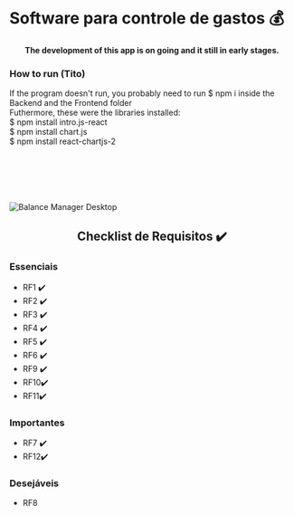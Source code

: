 # Software para controle de gastos 💰

<h4 align="center">
  The development of this app is on going and it still in early stages.
</h4>  
  
### How to run (Tito)
If the program doesn't run, you probably need to run $ npm i inside the Backend and the Frontend folder
<br>
Futhermore, these were the libraries installed:
<br>
$ npm install intro.js-react
<br>
$ npm install chart.js
<br>
$ npm install react-chartjs-2 
<br><br><br><br><br><br>

![Balance Manager Desktop](https://github.com/Lucas-Tito/Restaurant-LandingPage-ReactJs/assets/61806906/b0c9d827-7166-4611-8343-a2f4f67785aa)

<h2 align="center">
  Checklist de Requisitos ✔️
</h2>

### Essenciais

+ RF1 ✔️
+ RF2 ✔️
+ RF3 ✔️
+ RF4 ✔️
+ RF5 ✔️
+ RF6 ✔️
+ RF9 ✔️
+ RF10✔️
+ RF11✔️

### Importantes

+ RF7 ✔️
+ RF12✔️


### Desejáveis

+ RF8






